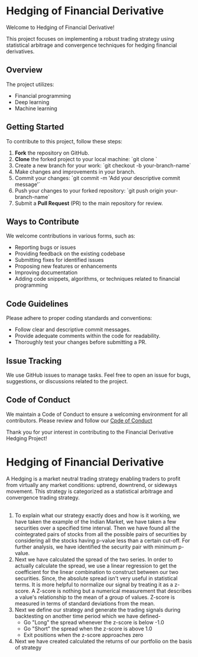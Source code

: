 # Hedging of Financial Derivative

Welcome to Hedging of Financial Derivative!

This project focuses on implementing a robust trading strategy using statistical arbitrage and convergence techniques for hedging financial derivatives.

## Overview

The project utilizes:
- Financial programming
- Deep learning
- Machine learning

## Getting Started

To contribute to this project, follow these steps:

1. **Fork** the repository on GitHub.
2. **Clone** the forked project to your local machine: \`git clone <repository-URL>\`
3. Create a new branch for your work: \`git checkout -b your-branch-name\`
4. Make changes and improvements in your branch.
5. Commit your changes: \`git commit -m 'Add your descriptive commit message'\`
6. Push your changes to your forked repository: \`git push origin your-branch-name\`
7. Submit a **Pull Request** (PR) to the main repository for review.

## Ways to Contribute

We welcome contributions in various forms, such as:

- Reporting bugs or issues
- Providing feedback on the existing codebase
- Submitting fixes for identified issues
- Proposing new features or enhancements
- Improving documentation
- Adding code snippets, algorithms, or techniques related to financial programming

## Code Guidelines

Please adhere to proper coding standards and conventions:
- Follow clear and descriptive commit messages.
- Provide adequate comments within the code for readability.
- Thoroughly test your changes before submitting a PR.

## Issue Tracking

We use GitHub issues to manage tasks. Feel free to open an issue for bugs, suggestions, or discussions related to the project.

## Code of Conduct

We maintain a Code of Conduct to ensure a welcoming environment for all contributors. Please review and follow our [Cpde of Conduct](Code-of-conduct.md)

Thank you for your interest in contributing to the Financial Derivative Hedging Project!


# Hedging of Financial Derivative

A Hedging is a market neutral trading strategy enabling traders to profit from virtually any market conditions: uptrend, downtrend, or sideways movement. This strategy is categorized as a statistical arbitrage and convergence trading strategy.<br>
<br>
<ol>
  <li> To explain what our strategy exactly does and how is it working, we have taken the example of the Indian Market, we have taken a few securities over a specified time interval. Then we have found all the cointegrated pairs of stocks from all the possible pairs of securities by considering all the stocks having p-value less than a certain cut-off. For further analysis, we have identified the security pair with minimum p-value.</li>
  <li> Next we have calculated the spread of the two series. In order to actually calculate the spread, we use a linear regression to get the coefficient for the linear combination to construct between our two securities. Since, the absolute spread isn't very useful in statistical terms. It is more helpful to normalize our signal by treating it as a z-score. A Z-score is nothing but a numerical measurement that describes a value's relationship to the mean of a group of values. Z-score is measured in terms of standard deviations from the mean.</li>
  <li>Next we define our strategy and generate the trading signals during backtesting on another time period which we have defined-
   <ul>
    <li>Go "Long" the spread whenever the z-score is below -1.0</li>
    <li>Go "Short" the spread when the z-score is above 1.0</li>
    <li>Exit positions when the z-score approaches zero</li>
   </ul>
   <li>Next we have created calculated the returns of our portfolio on the basis of strategy</li>
</ol>

